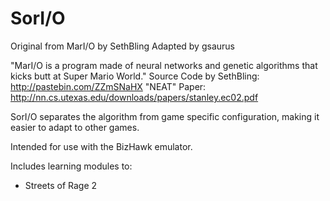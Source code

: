 # SorI/O

Original from MarI/O by SethBling
Adapted by gsaurus

"MarI/O is a program made of neural networks and genetic algorithms that
kicks butt at Super Mario World."
Source Code by SethBling: http://pastebin.com/ZZmSNaHX
"NEAT" Paper: http://nn.cs.utexas.edu/downloads/papers/stanley.ec02.pdf

SorI/O separates the algorithm from game specific configuration,
making it easier to adapt to other games.

Intended for use with the BizHawk emulator.


Includes learning modules to:
* Streets of Rage 2
